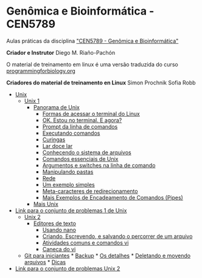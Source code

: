 # Genômica e Bioinformática - CEN5789 
Aulas práticas da disciplina ["CEN5789 - Genômica e Bioinformática"](https://uspdigital.usp.br/janus/componente/disciplinasOferecidasInicial.jsf?action=3&sgldis=CEN5789)

__Criador e Instrutor__
Diego M. Riaño-Pachón

O material de treinamento em linux é uma versão traduzida do curso [programmingforbiology.org](http://programmingforbiology.org)

__Criadores do material de treinamento en Linux__
Simon Prochnik
Sofia Robb
   * [Unix](unix.md/#unix)
      * [Unix 1](unix.md/#unix-1)
         * [Panorama de Unix](unix.md/#panorama-de-unix)
            * [Formas de acessar o terminal do Linux](unix.md/#formas-de-acessar-o-terminal-do-linux)
            * [OK. Estou no terminal. E agora?](unix.md/#ok-estou-no-terminal-e-agora)
            * [Prompt da linha de comandos](unix.md/#prompt-da-linha-de-comandos)
            * [Executando comandos](unix.md/#executando-comandos)
            * [Curingas](unix.md/#curingas)
            * [Lar doce lar](unix.md/#lar-doce-lar)
            * [Conhecendo o sistema de arquivos](unix.md/#conhecendo-o-sistema-de-arquivos)
            * [Comandos essenciais de Unix](unix.md/#comandos-essenciais-de-unix)
            * [Argumentos e switches na linha de comando](unix.md/#argumentos-e-switches-na-linha-de-comando)
            * [Manipulando pastas](unix.md/#manipulando-pastas)
            * [Rede](unix.md/#rede)
            * [Um exemplo simples](unix.md/#um-exemplo-simples)
            * [Meta-caracteres de redirecionamento](unix.md/#meta-caracteres-de-redirecionamento)
            * [Mais Exemplos de Encadeamento de Comandos (Pipes)](unix.md/#mais-exemplos-de-encadeamento-de-comandos-pipes)
         * [Mais Unix](unix.md/#mais-unix)
   * [<a href="problemsets/Unix_01_problemset.md">Link para o conjunto de problemas 1 de Unix</a>](unix.md/#link-para-o-conjunto-de-problemas-1-de-unix)
      * [Unix 2](unix.md/#unix-2)
         * [Editores de texto](unix.md/#editores-de-texto)
            * [Usando nano](unix.md/#usando-nano)
            * [Criando, Escrevendo, e salvando o percorrer de um arquivo](unix.md/#criando-escrevendo-e-salvando-o-percorrer-de-um-arquivo)
            * [Atividades comuns e comandos vi](unix.md/#atividades-comuns-e-comandos-vi)
            * [Caneca do vi](unix.md/#caneca-do-vi)
      * [Git para iniciantes](unix.md/#git-para-iniciantes)
            * [Backup](unix.md/#backup)
            * [Os detalhes](unix.md/#os-detalhes)
            * [Deletando e movendo arquivos](unix.md/#deletando-e-movendo-arquivos)
            * [Dicas](unix.md/#dicas)
   * [<a href="problemsets/Unix_02_problemset.md">Link para o conjunto de problemas Unix 2</a>](unix.md/#link-para-o-conjunto-de-problemas-unix-2)
